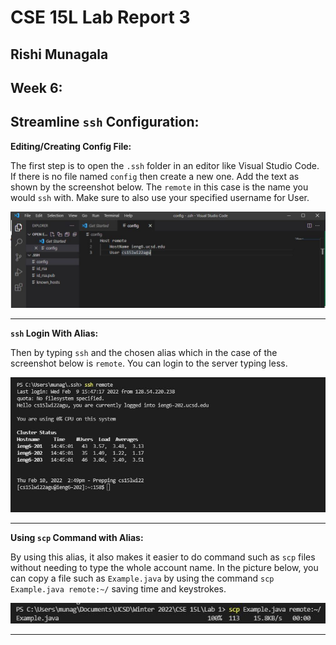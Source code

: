 # **CSE 15L Lab Report 3**

## Rishi Munagala

## Week 6:

## Streamline `ssh` Configuration:


**Editing/Creating Config File:**

   The first step is to open the `.ssh` folder in an editor like Visual Studio Code. If there is no file named `config` then create a new one.
   Add the text as shown by the screenshot below. The `remote` in this case is the name you would `ssh` with. Make sure to also use your specified username for User.
   
  ![Image](configcreate.JPG)

 ***

 **`ssh` Login With Alias:**
   
   Then by typing `ssh` and the chosen alias which in the case of the screenshot below is `remote`. You can login to the server typing less.
   
  ![Image](login.JPG)

 ***
 
 **Using `scp` Command with Alias:**

   By using this alias, it also makes it easier to do command such as `scp` files without needing to type the whole account name. 
   In the picture below, you can copy a file such as `Example.java` by using the command `scp Example.java remote:~/` saving time and keystrokes.
   
  ![Image](scpremote.JPG)

 ***

